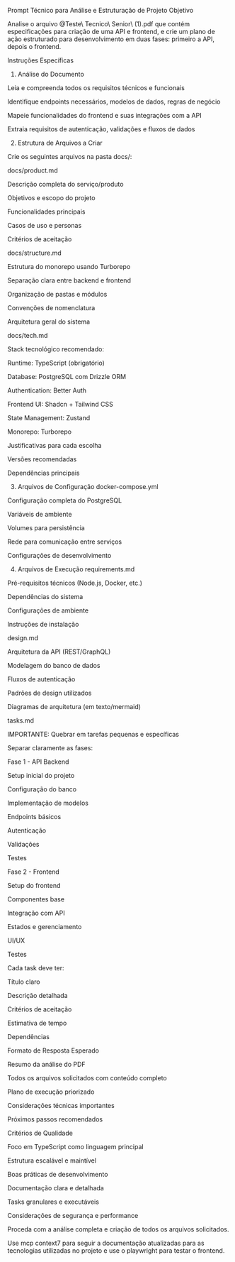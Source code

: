 Prompt Técnico para Análise e Estruturação de Projeto
Objetivo

Analise o arquivo @Teste\ Tecnico\ Senior\ (1).pdf que contém especificações para criação de uma API e frontend, e crie um plano de ação estruturado para desenvolvimento em duas fases: primeiro a API, depois o frontend.

Instruções Específicas
1. Análise do Documento

Leia e compreenda todos os requisitos técnicos e funcionais

Identifique endpoints necessários, modelos de dados, regras de negócio

Mapeie funcionalidades do frontend e suas integrações com a API

Extraia requisitos de autenticação, validações e fluxos de dados

2. Estrutura de Arquivos a Criar

Crie os seguintes arquivos na pasta docs/:

docs/product.md

Descrição completa do serviço/produto

Objetivos e escopo do projeto

Funcionalidades principais

Casos de uso e personas

Critérios de aceitação

docs/structure.md

Estrutura do monorepo usando Turborepo

Separação clara entre backend e frontend

Organização de pastas e módulos

Convenções de nomenclatura

Arquitetura geral do sistema

docs/tech.md

Stack tecnológico recomendado:

Runtime: TypeScript (obrigatório)

Database: PostgreSQL com Drizzle ORM

Authentication: Better Auth

Frontend UI: Shadcn + Tailwind CSS

State Management: Zustand

Monorepo: Turborepo

Justificativas para cada escolha

Versões recomendadas

Dependências principais

3. Arquivos de Configuração
docker-compose.yml

Configuração completa do PostgreSQL

Variáveis de ambiente

Volumes para persistência

Rede para comunicação entre serviços

Configurações de desenvolvimento

4. Arquivos de Execução
requirements.md

Pré-requisitos técnicos (Node.js, Docker, etc.)

Dependências do sistema

Configurações de ambiente

Instruções de instalação

design.md

Arquitetura da API (REST/GraphQL)

Modelagem do banco de dados

Fluxos de autenticação

Padrões de design utilizados

Diagramas de arquitetura (em texto/mermaid)

tasks.md

IMPORTANTE: Quebrar em tarefas pequenas e específicas

Separar claramente as fases:

Fase 1 - API Backend

Setup inicial do projeto

Configuração do banco

Implementação de modelos

Endpoints básicos

Autenticação

Validações

Testes

Fase 2 - Frontend

Setup do frontend

Componentes base

Integração com API

Estados e gerenciamento

UI/UX

Testes

Cada task deve ter:

Título claro

Descrição detalhada

Critérios de aceitação

Estimativa de tempo

Dependências

Formato de Resposta Esperado

Resumo da análise do PDF

Todos os arquivos solicitados com conteúdo completo

Plano de execução priorizado

Considerações técnicas importantes

Próximos passos recomendados

Critérios de Qualidade

Foco em TypeScript como linguagem principal

Estrutura escalável e maintível

Boas práticas de desenvolvimento

Documentação clara e detalhada

Tasks granulares e executáveis

Considerações de segurança e performance

Proceda com a análise completa e criação de todos os arquivos solicitados.

Use mcp context7 para seguir a documentação atualizadas para as tecnologias utilizadas no projeto e use o playwright para testar o frontend.